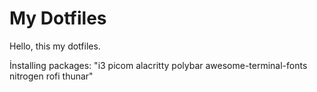 # My Dotfiles

Hello, this my dotfiles.

İnstalling packages:
"i3 picom alacritty polybar awesome-terminal-fonts nitrogen rofi thunar"
